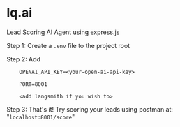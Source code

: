# lq.ai
Lead Scoring AI Agent using express.js

Step 1: Create a `.env` file to the project root

Step 2: Add

        OPENAI_API_KEY=<your-open-ai-api-key>
        
        PORT=8001

        <add langsmith if you wish to>

Step 3: That's it! Try scoring your leads using postman at: "`localhost:8001/score`" 
